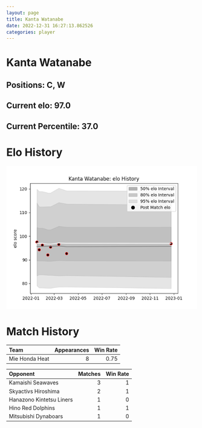 ```yaml
---  
layout: page  
title: Kanta Watanabe  
date: 2022-12-31 16:27:13.862526  
categories: player  
---
```

# Kanta Watanabe

## Positions: C, W

## Current elo: 97.0

## Current Percentile: 37.0

# Elo History


![elo history](history_KantaWatanabe.png)
# Match History


| Team           |   Appearances |   Win Rate |
|:---------------|--------------:|-----------:|
| Mie Honda Heat |             8 |       0.75 |

| Opponent                 |   Matches |   Win Rate |
|:-------------------------|----------:|-----------:|
| Kamaishi Seawaves        |         3 |          1 |
| Skyactivs Hiroshima      |         2 |          1 |
| Hanazono Kintetsu Liners |         1 |          0 |
| Hino Red Dolphins        |         1 |          1 |
| Mitsubishi Dynaboars     |         1 |          0 |